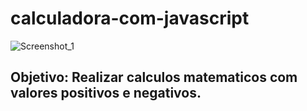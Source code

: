 # calculadora-com-javascript
![Screenshot_1](https://user-images.githubusercontent.com/107368862/189961752-cf2d9444-e571-4f90-9c0c-d664de50e5ec.jpg)



## Objetivo: Realizar calculos matematicos com valores positivos e negativos.
